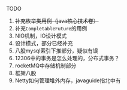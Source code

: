 TODO
1. ~~补充枚举类用例（java核心技术卷）~~
1. 补充`CompletableFuture`的用例
1. NIO机制，IO设计模式
1. 设计模式，部分已经补充
1. 八股mysql索引下推部分，疑似有误
1. 12306中的事务是怎么处理的，分布式事务？
1. rocketMQ中存储机制部分
1. 框架八股
1. Netty如何管理堆外内存，javaguide指北中有

